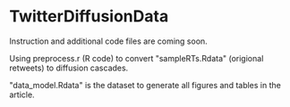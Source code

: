 # TwitterDiffusionData

Instruction and additional code files are coming soon.

Using preprocess.r (R code) to convert "sampleRTs.Rdata" (origional retweets) to diffusion cascades. 

"data_model.Rdata" is the dataset to generate all figures and tables in the article.
